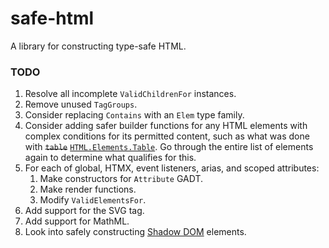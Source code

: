 # safe-html

A library for constructing type-safe HTML.

### TODO

1. Resolve all incomplete `ValidChildrenFor` instances.
2. Remove unused `TagGroups`.
3. Consider replacing `Contains` with an `Elem` type family.
4. Consider adding safer builder functions for any HTML elements with
complex conditions for its permitted content, such as what was done with <del>`table`</del> <ins>`HTML.Elements.Table`</ins>. Go through the entire list of elements again to determine what qualifies for this.
5. For each of global, HTMX, event listeners, arias, and scoped
attributes:
    1. Make constructors for `Attribute` GADT.
    2. Make render functions.
    3. Modify `ValidElementsFor`.
6. Add support for the SVG tag.
7. Add support for MathML.
8. Look into safely constructing [Shadow DOM](https://developer.mozilla.org/en-US/docs/Web/API/Web_components/Using_shadow_DOM) elements.

